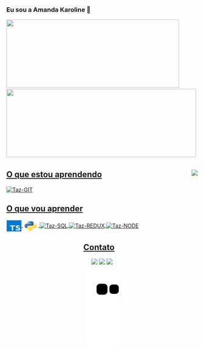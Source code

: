 ### Eu sou a Amanda Karoline 👋

<div align="left">
  <a href="https://github.com/amandaptela">
  <img height="180em" width="455px" src="https://github-readme-stats.vercel.app/api?username=amandaptela&show_icons=true&theme=cobalt&include_all_commits=true&count_private=true&hide=stars"/>
  <img height="180em" width="500px" src="https://github-readme-stats.vercel.app/api/top-langs/?username=amandaptela&layout=compact&langs_count=7&theme=cobalt&">
</div>  
      <img align="right" height="200px" src="https://raw.githubusercontent.com/gist/ManulMax/2d20af60d709805c55fd784ca7cba4b9/raw/bcfeac7604f674ace63623106eb8bb8471d844a6/github.gif"/>
  
<div align="left">
<h2> O que estou aprendendo </h2> 
  <img align="center" alt="Taz-GIT" height="30" width="40"  src="https://cdn.jsdelivr.net/gh/devicons/devicon/icons/git/git-original.svg">
  <!-- <img align="center" alt="Taz-HTML" height="30" width="40" src="https://raw.githubusercontent.com/devicons/devicon/master/icons/html5/html5-original.svg">
  <img align="center" alt="Taz-CSS" height="30" width="40" src="https://raw.githubusercontent.com/devicons/devicon/master/icons/css3/css3-original.svg">
  <img align="center" alt="Taz-Js" height="30" width="40" src="https://raw.githubusercontent.com/devicons/devicon/master/icons/javascript/javascript-plain.svg">-->
</div>

 <div align="left">
  <h2>O que vou aprender</h2>
  <img align="center" alt="Taz-Ts" height="30" width="40" src="https://raw.githubusercontent.com/devicons/devicon/master/icons/typescript/typescript-plain.svg">
  <img align="center" alt="Taz-Python" height="30" width="40" src="https://raw.githubusercontent.com/devicons/devicon/master/icons/python/python-original.svg">
  <img align="center" alt="Taz-SQL" height="30" width="40" src="https://cdn.jsdelivr.net/gh/devicons/devicon/icons/mysql/mysql-original.svg">
  <img align="center" alt="Taz-REDUX" height="30" width="40" src="https://cdn.jsdelivr.net/gh/devicons/devicon/icons/redux/redux-original.svg">
  <img align="center" alt="Taz-NODE" height="30" width="40" src="https://cdn.jsdelivr.net/gh/devicons/devicon/icons/nodejs/nodejs-original.svg">
</div>
<div align="center">
  <h2> Contato </h2>
  <a href="https://instagram.com/manda1_6" target="_blank"><img src="https://img.shields.io/badge/-Instagram-%23E4405F?style=for-the-badge&logo=instagram&logoColor=white" target="_blank"></a>
  <a href="www.linkedin.com/in/amanda-k-s-portela" target="_blank"><img src="https://img.shields.io/badge/-LinkedIn-%230077B5?style=for-the-badge&logo=linkedin&logoColor=white" target="_blank"></a>
  <a href = "mailto:mandaptela@gmail.com"><img src="https://img.shields.io/badge/-Gmail-%23333?style=for-the-badge&logo=gmail&logoColor=red" target="_blank"></a>
 
  ![Snake animation](https://github.com/amandaptela/amandaptela/blob/output/github-contribution-grid-snake.svg)
 
</div>

